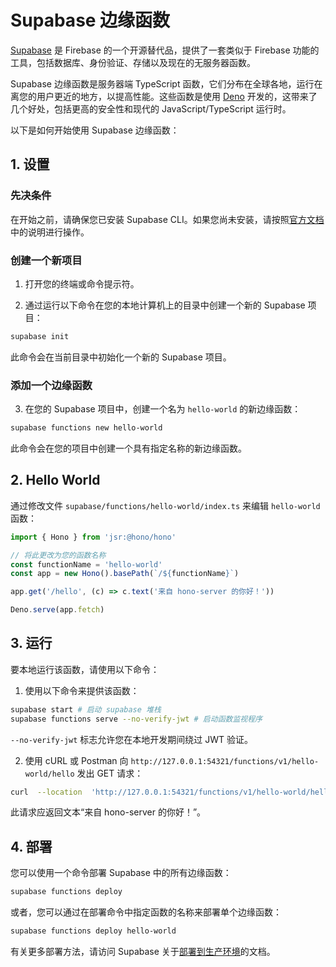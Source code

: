 # Supabase 边缘函数

[Supabase](https://supabase.com/) 是 Firebase 的一个开源替代品，提供了一套类似于 Firebase 功能的工具，包括数据库、身份验证、存储以及现在的无服务器函数。

Supabase 边缘函数是服务器端 TypeScript 函数，它们分布在全球各地，运行在离您的用户更近的地方，以提高性能。这些函数是使用 [Deno](https://deno.com/) 开发的，这带来了几个好处，包括更高的安全性和现代的 JavaScript/TypeScript 运行时。

以下是如何开始使用 Supabase 边缘函数：

## 1. 设置

### 先决条件

在开始之前，请确保您已安装 Supabase CLI。如果您尚未安装，请按照[官方文档](https://supabase.com/docs/guides/cli/getting-started)中的说明进行操作。

### 创建一个新项目

1. 打开您的终端或命令提示符。

2. 通过运行以下命令在您的本地计算机上的目录中创建一个新的 Supabase 项目：

```bash
supabase init

```

此命令会在当前目录中初始化一个新的 Supabase 项目。

### 添加一个边缘函数

3. 在您的 Supabase 项目中，创建一个名为 `hello-world` 的新边缘函数：

```bash
supabase functions new hello-world

```

此命令会在您的项目中创建一个具有指定名称的新边缘函数。

## 2. Hello World

通过修改文件 `supabase/functions/hello-world/index.ts` 来编辑 `hello-world` 函数：

```ts
import { Hono } from 'jsr:@hono/hono'

// 将此更改为您的函数名称
const functionName = 'hello-world'
const app = new Hono().basePath(`/${functionName}`)

app.get('/hello', (c) => c.text('来自 hono-server 的你好！'))

Deno.serve(app.fetch)
```

## 3. 运行

要本地运行该函数，请使用以下命令：

1. 使用以下命令来提供该函数：

```bash
supabase start # 启动 supabase 堆栈
supabase functions serve --no-verify-jwt # 启动函数监视程序
```

`--no-verify-jwt` 标志允许您在本地开发期间绕过 JWT 验证。

2. 使用 cURL 或 Postman 向 `http://127.0.0.1:54321/functions/v1/hello-world/hello` 发出 GET 请求：

```bash
curl  --location  'http://127.0.0.1:54321/functions/v1/hello-world/hello'
```

此请求应返回文本“来自 hono-server 的你好！”。

## 4. 部署

您可以使用一个命令部署 Supabase 中的所有边缘函数：

```bash
supabase functions deploy
```

或者，您可以通过在部署命令中指定函数的名称来部署单个边缘函数：

```bash
supabase functions deploy hello-world

```

有关更多部署方法，请访问 Supabase 关于[部署到生产环境](https://supabase.com/docs/guides/functions/deploy)的文档。
